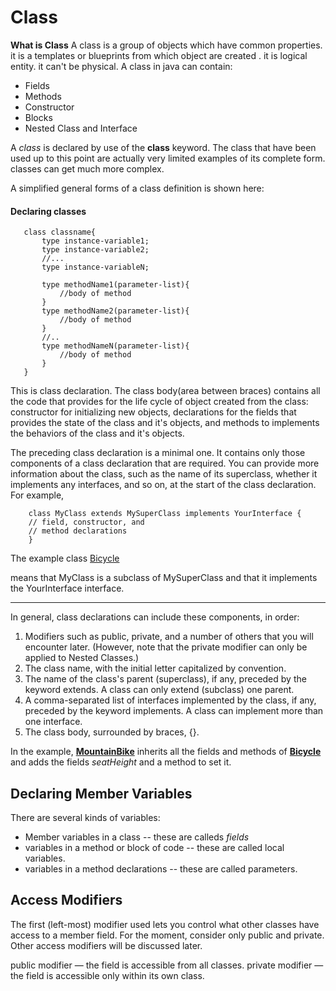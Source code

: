 # Class

**What is Class**
A class is a group of objects which have common properties. it is a templates or blueprints from which object are created . it is logical entity. it can't be physical.
A class in java can contain:

- Fields
- Methods
- Constructor
- Blocks
- Nested Class and Interface

A _class_ is declared by use of the **class** keyword. The class that have been used up to this point are actually very limited examples of its complete form. classes can get much more complex.

A simplified general forms of a class definition is shown here:

#### Declaring classes

```
   class classname{
       type instance-variable1;
       type instance-variable2;
       //...
       type instance-variableN;

       type methodName1(parameter-list){
           //body of method
       }
       type methodName2(parameter-list){
           //body of method
       }
       //..
       type methodNameN(parameter-list){
           //body of method
       }
   }
```

This is class declaration. The class body(area between braces) contains all the code that provides for the life cycle of object created from the class: constructor for initializing new objects, declarations for the fields that provides the state of the class and it's objects, and methods to implements the behaviors of the class and it's objects.

The preceding class declaration is a minimal one. It contains only those components of a class declaration that are required. You can provide more information about the class, such as the name of its superclass, whether it implements any interfaces, and so on, at the start of the class declaration. For example,

```
    class MyClass extends MySuperClass implements YourInterface {
    // field, constructor, and
    // method declarations
    }
```

The example class [Bicycle](Bicycle.java)

means that MyClass is a subclass of MySuperClass and that it implements the YourInterface interface.

---

In general, class declarations can include these components, in order:

1. Modifiers such as public, private, and a number of others that you will encounter later. (However, note that the private modifier can only be applied to Nested Classes.)
2. The class name, with the initial letter capitalized by convention.
3. The name of the class's parent (superclass), if any, preceded by the keyword extends. A class can only extend (subclass) one parent.
4. A comma-separated list of interfaces implemented by the class, if any, preceded by the keyword implements. A class can implement more than one interface.
5. The class body, surrounded by braces, {}.

In the example, **[MountainBike](MountainBike.java)** inherits all the fields and methods of **[Bicycle](Bicycle.java)** and adds the fields _seatHeight_ and a method to set it.

## Declaring Member Variables

There are several kinds of variables:

- Member variables in a class -- these are calleds _fields_
- variables in a method or block of code -- these are called local variables.
- variables in a method declarations -- these are called parameters.

## Access Modifiers

The first (left-most) modifier used lets you control what other classes have access to a member field. For the moment, consider only public and private. Other access modifiers will be discussed later.

public modifier — the field is accessible from all classes.
private modifier — the field is accessible only within its own class.
